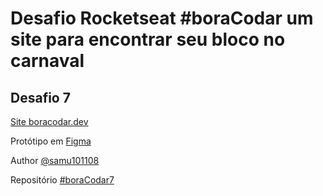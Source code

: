 # Desafio Rocketseat #boraCodar um site para encontrar seu bloco no carnaval

## Desafio 7
[Site boracodar.dev](https://boracodar.dev/)

Protótipo em [Figma](https://www.figma.com/community/file/1207675804423978995)

Author [@samu101108](https://github.com/samu101108)

Repositório [#boraCodar7]()